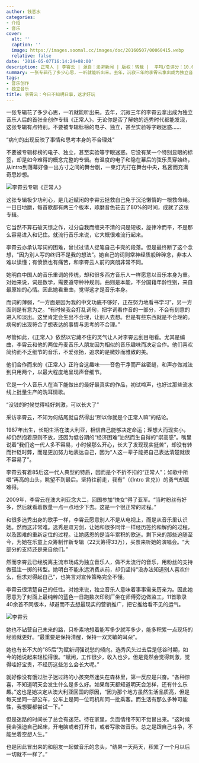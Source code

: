 ```yaml
---
author: 钱恋水
categories:
- 介绍
- 音乐
cover:
  alt: ''
  caption: ''
  image: https://images.soomal.cc/images/doc/20160507/00060415.webp
  relative: false
date: '2016-05-07T16:14:24+08:00'
description: 正常人 | 李霄云 | 源自：澎湃新闻 | 版权：转载 |  平均/总评分：10.00/10
summary: 一张专辑花了多少心思，一听就能听出来。去年，沉寂三年的李霄云拿出成为独立音乐人后的首张全创作专辑《正常人》。无论你是否了解她的选秀时代都能发现，这张专辑有点特别。
tags:
- 音乐创作
- 独立音乐
title: 李霄云：今日不知明日事，这才好玩
---
```


一张专辑花了多少心思，一听就能听出来。去年，沉寂三年的李霄云拿出成为独立音乐人后的首张全创作专辑《正常人》。无论你是否了解她的选秀时代都能发现，这张专辑有点特别。不要被专辑标榜的电子、独立，甚至实验等字眼迷惑……

“病句的出现反映了事情和思考本身的不合理处”

不要被专辑标榜的电子、独立，甚至实验等字眼迷惑。它没有某一个特别显眼的标签，却是如今难得的概念完整的专辑。有温度的电子和隐在幕后的弦乐贯穿始终，从intro到落幕好像一出方寸之间的舞台剧，一束灯光打在舞台中央，私密而充满奇思妙想。

![李霄云专辑《正常人》](https://images.soomal.cc/images/doc/20160507/00060415_01.webp)





这张专辑极少功利心，是几近赋闲的李霄云拯救自己免于沉沦懒惰的一根救命绳。一日日地磨，每首歌都有两三个版本，琢磨音色花去了80%的时间，成就了这张专辑。

它当然不算石破天惊之作，过分自我而缠夹不清的词是短板，旋律冷而平，不是那么容易进入和记住。就流行音乐来说，它大概很难流行起来。

李霄云亦承认写词的困难，曾试过请人捉笔自己卡壳的段落。但是最终断了这个念想，“因为别人写的终归不是我的想法”。她自己的词则常神经质般碎碎念，非本人难以读懂；有愤愤也有痛苦，和李霄云人前的爽朗非常不同。

她明白中国人的音乐重词的传统，却和很多西方音乐人一样愿意以音乐本身为重。对她来说，词是数学，需要遵守种种规则。曲则是本能，不分国籍年龄性别，来自最原始的心情。因此她看重曲，觉得这才是音乐本身。

而词的薄弱，“一方面是因为我的中文功底不够好，正在努力地看书学习”，另一方面则是有意为之。“有时候我会打乱词句，把字词看作音的一部分，不会有刻意的进入和淡出。这里肯定会生出不合理，让别人去想。但是有些东西就是不合理的。病句的出现符合了想表达的事情与思考的不合理。”

尽管如此，《正常人》依然以它藏不住的灵气让人对李霄云刮目相看。尤其是编曲，李霄云和他的两位丹麦音乐人朋友因为相似的音乐趣味而决定合作。他们喜欢简约而不乏细节的音乐，不爱张扬，追求的是微妙而雅致的美。

他们合作而来的《正常人》正符合这趣味――音色干净而严丝密缝，和声亦做减法到只用两个，以最大程度地呈现声音细节。

它是一个人音乐人在当下能做出的最好最真实的作品，初试啼声，也好过那些流水线上批量生产的洗耳情歌。

“没钱的时候觉得哇好刺激，可以长大了”

采访李霄云，不知为何结尾就自然得出“所以你就是个正常人嘛”的结论。

1987年出生，长期生活在澳大利亚，相信自己能够决定命运；理想大而现实小，却仍然抱着原则不放，还因为低谷期的“经济困难”油然而生自得的“崇高感”。嘴里说着“我们这一代人多不容易，小时候那么开心，长大了发现现实挺苦”，却没有转而针砭时弊，而是更加努力地表达自己，因为“人这一辈子能把自己表达清楚就很不容易了”。

李霄云有着85后这一代人典型的特质，因而是个不折不扣的“正常人”；如歌中所唱“再高的山头，眺望不到最后。坚持往前走，我有”（《Intro 言兑》）的勇气却属难得。

2009年，李霄云在澳大利亚念大二，回国参加“快女”得了亚军。“当时粉丝有好多，然后就看着数量一点一点地少下去。这是一个很正常的过程。”

和很多选秀出身的歌手一样，李霄云愿意别人不是从电视上，而是从音乐里认识她。然而这非常难。选秀是双刃剑，让她和很多同伴一样经历签约和解约的过程，以及困难的重新定位的过程。让她感恩的是当年累积的歌迷。剩下来的那些追随至今，为她在乐童上众筹制作新专辑（22天筹得33万），买票来听她的演唱会。“大部分的支持还是来自他们。”

然而李霄云已经脱离主流市场成为独立音乐人，做不太流行的音乐，用粉丝的支持做孤注一掷的转型。她明白不能永远消费从前，却仍坚持“没办法知道别人喜欢什么，但求对得起自己”，也笑言对宣传策略完全不懂。

李霄云很清楚自己的任性。对她来说，独立音乐人意味着事事需亲历亲为。因此她愿意为了封面上最纯粹的蓝色一日跑数次印刷厂坐在师傅旁边做监工，11首歌录40余首不同版本，却避而不去想最现实的营销推广，把它推给看不见的运气。

![李霄云](https://images.soomal.cc/images/doc/20160507/00060414.webp)





她也不钻营自己未来的路，只朴素地想着能写多少就写多少，能多积累一点现场的经验就更好。“最重要是保持清醒，保持一双灵敏的耳朵”。

她也有长不大的“85后”为赋新词强说愁的倾向。选秀风头过去后是低谷时期，如今的她说起来轻松得很。“赋闲，工作很少，收入也少。但是竟然会觉得刺激，觉得哇好宝贵，不经历这些怎么会长大呢。”

就好像没有饿过肚子迷过路的小孩突然迷失在森林里，第一反应是兴奋。“各种惊喜，不知道明天会发生什么是多么好。如果每天都知道明天会怎样，还有什么乐趣。”这也是她决定从澳大利亚回国的原因，“因为那个地方虽然生活品质高，但是每天坐同一部公车，公车上是同一位司机和同一批乘客。而生活有那么多种可能性，我想要都尝试一下。”

但是迷路的时间长了总会有迷茫。待在家里，负面情绪不知不觉冒出来。“这时候我会强迫自己起床，开电脑或者打开书，或者写歌做音乐。总之是跟自己斗争，不能坐着空想人生。”

也是因此冒出来的和朋友一起做音乐的念头，“结果一天两天，积累了一个月以后一切就不一样了。”